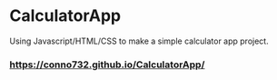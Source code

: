 # CalculatorApp
Using Javascript/HTML/CSS to make a simple calculator app project.


### https://conno732.github.io/CalculatorApp/
